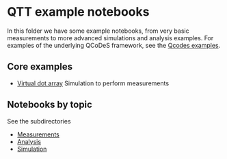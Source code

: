 # QTT example notebooks

In this folder we have some example notebooks, from very basic measurements to more advanced simulations 
and analysis examples. For examples of the underlying QCoDeS framework, see 
the [Qcodes examples](https://github.com/QCoDeS/Qcodes/tree/master/docs/examples).

## Core examples

* [Virtual dot array](example_virtual_dot_array.ipynb) Simulation to perform measurements

## Notebooks by topic

See the subdirectories

* [Measurements](measurements/)
* [Analysis](analysis/)
* [Simulation](simulation/)



